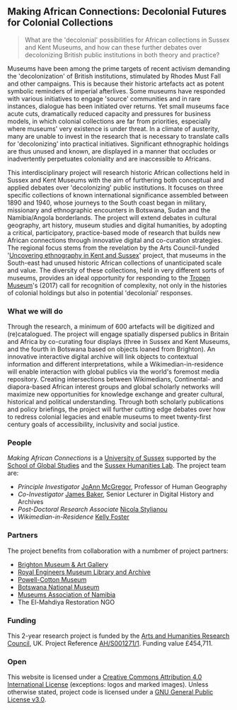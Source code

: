 ## Making African Connections: Decolonial Futures for Colonial Collections

> What are the 'decolonial' possibilities for African collections in Sussex and Kent Museums, and how can these further debates over decolonizing British public institutions in both theory and practice?

Museums have been among the prime targets of recent activism demanding the 'decolonization' of British institutions, stimulated by Rhodes Must Fall and other campaigns. This is because their historic artefacts act as potent symbolic reminders of imperial afterlives. Some museums have responded with various initiatives to engage 'source' communities and in rare instances, dialogue has been initiated over returns. Yet small museums face acute cuts, dramatically reduced capacity and pressures for business models, in which colonial collections are far from priorities, especially where museums' very existence is under threat. In a climate of austerity, many are unable to invest in the research that is necessary to translate calls for 'decolonizing' into practical initiatives. Significant ethnographic holdings are thus unused and known, are displayed in a manner that occludes or inadvertently perpetuates coloniality and are inaccessible to Africans.

This interdisciplinary project will research historic African collections held in Sussex and Kent Museums with the aim of furthering both conceptual and applied debates over 'decolonizing' public institutions. It focuses on three specific collections of known international significance assembled between 1890 and 1940, whose journeys to the South coast began in military, missionary and ethnographic encounters in Botswana, Sudan and the Namibia/Angola borderlands. The project will extend debates in cultural geography, art history, museum studies and digital humanities, by adopting a critical, participatory, practice-based mode of research that builds new African connections through innovative digital and co-curation strategies. The regional focus stems from the revelation by the Arts Council-funded '[Uncovering ethnography in Kent and Sussex](http://www.uniquesproject.org.uk/)' project, that museums in the South-east had unused historic African collections of unanticipated scale and value. The diversity of these collections, held in very different sorts of museums, provides an ideal opportunity for responding to the [Tropen Museum](https://www.tropenmuseum.nl)'s (2017) call for recognition of complexity, not only in the histories of colonial holdings but also in potential 'decolonial' responses.

### What we will do

Through the research, a minimum of 600 artefacts will be digitized and (re)catalogued. The project will engage spatially dispersed publics in Britain and Africa by co-curating four displays (three in Sussex and Kent Museums, and the fourth in Botswana based on objects loaned from Brighton). An innovative interactive digital archive will link objects to contextual information and different interpretations, while a Wikimedian-in-residence will enable interaction with global publics via the world's foremost media repository. Creating intersections between Wikimedians, Continental- and diapora-based African interest groups and global scholarly networks will maximize new opportunities for knowledge exchange and greater cultural, historical and political understanding. Through both scholarly publications and policy briefings, the project will further cutting edge debates over how to redress colonial legacies and enable museums to meet twenty-first century goals of accessibility, inclusivity and social justice. 

### People

*Making African Connections* is a [University of Sussex](http://www.sussex.ac.uk/) supported by the [School of Global Studies](http://www.sussex.ac.uk/global/) and the [Sussex Humanities Lab](http://www.sussex.ac.uk/shl/). The project team are:

- *Principle Investigator* [JoAnn McGregor](http://www.sussex.ac.uk/profiles/135339), Professor of Human Geography
- *Co-Investigator* [James Baker](http://www.sussex.ac.uk/profiles/371022), Senior Lecturer in Digital History and Archives
- *Post-Doctoral Research Associate* [Nicola Stylianou](https://twitter.com/nsty78)
- *Wikimedian-in-Residence* [Kelly Foster](https://kellyfoster.co.uk/)

### Partners

The project benefits from collaboration with a numbmer of project partners:

- [Brighton Museum & Art Gallery](https://brightonmuseums.org.uk/brighton/)
- [Royal Engineers Museum Library and Archive](https://www.re-museum.co.uk/collections/visiting-the-library-and-archive/)
- [Powell-Cotton Museum](http://www.quexpark.co.uk/museum/)
- [Botswana National Museum](https://en.wikipedia.org/wiki/Botswana_National_Museum)
- [Museums Association of Namibia](https://www.museums.com.na/)
- The El-Mahdiya Restoration NGO

### Funding

This 2-year research project is funded by the [Arts and Humanities Research Council](https://ahrc.ukri.org/), UK. Project Reference [AH/S001271/1](https://gtr.ukri.org/projects?ref=AH%2FS001271%2F1). Funding value £454,711.

### Open

This website is licensed under a [Creative Commons Attribution 4.0 International License](https://creativecommons.org/licenses/by/4.0/) (exceptions: logos and marked images). Unless otherwise stated, project code is licensed under a [GNU General Public License v3.0](https://github.com/CuratorialVoice/code/blob/master/LICENSE).
